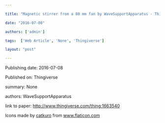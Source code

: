 ---
title: "Magnetic stirrer from a 80 mm fan by WaveSupportApparatus - Thingiverse"
date: "2016-07-08"
authors: ['admin']
tags:  ['Web Article', 'None', 'Thingiverse']
layout: "post"
---
Publishing date: 2016-07-08

Published on: Thingiverse

summary: None

authors: WaveSupportApparatus

link to paper: http://www.thingiverse.com/thing:1663540

Icons made by <a href="https://www.flaticon.com/free-icon/bookshelves_3576884" title="catkuro">catkuro</a> from <a href="https://www.flaticon.com/" title="Flaticon"> www.flaticon.com</a>
